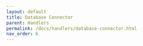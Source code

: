 ```yaml
---
layout: default
title: Database Connector
parent: Handlers
permalink: /docs/handlers/database-connector.html
nav_order: 6
---
```

